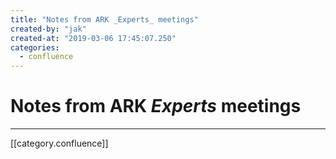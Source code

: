 ```yaml
---
title: "Notes from ARK _Experts_ meetings"
created-by: "jak"
created-at: "2019-03-06 17:45:07.250"
categories:
  - confluence
---
```


# Notes from ARK _Experts_ meetings


---

[[category.confluence]]
